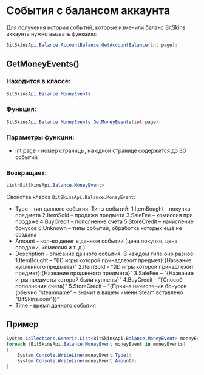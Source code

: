 ﻿# События с балансом аккаунта
Для получения истории событий, которые изменили баланс BitSkins аккаунта нужно вызвать функцию:
```csharp
BitSkinsApi.Balance.AccountBalance.GetAccountBalance(int page);
```

## GetMoneyEvents()
### Находится в классе:
```csharp
BitSkinsApi.Balance.MoneyEvents
```

### Функция:
```csharp
BitSkinsApi.Balance.MoneyEvents.GetMoneyEvents(int page);
```

### Параметры функции:
* int page - номер страницы, на одной странице содержится до 30 событий

### Возвращает:
```csharp
List<BitSkinsApi.Balance.MoneyEvent>
```
Свойства класса ```BitSkinsApi.Balance.MoneyEvent```:
* Type - тип данного события. Типы событий:
1.ItemBought - покупка предмета
2.ItemSold – продажа предмета
3.SaleFee – комиссия при продаже
4.BuyCredit – пополнение счета
5.StoreCredit – начисление бонусов
6.Unknown – типы событий, обработка которых ещё не создана
* Amount - кол-во денег в данном событии (цена покупки, цена продажи, комиссия и т. д.)
* Description - описание данного события. В каждом типе оно разное:
1.ItemBought – “{ID игры которой принадлежит предмет}:{Название купленного предмета}”
2.ItemSold - “{ID игры которой принадлежит предмет}:{Название проданного предмета}”
3.SaleFee – “{Название игры предметы которой были куплены}”
4.BuyCredit – “{Способ пополнения счета}”
5.StoreCredit – “{Прчина начисления бонусов (обычно "steamname" – значит в вашем имени Steam вставлено "BitSkins.com")}”
* Time - время данного события

## Пример
```csharp
System.Collections.Generic.List<BitSkinsApi.Balance.MoneyEvent> moneyEvents = BitSkinsApi.Balance.MoneyEvents.GetMoneyEvents(1);
foreach (BitSkinsApi.Balance.MoneyEvent moneyEvent in moneyEvents)
{
    System.Console.WriteLine(moneyEvent.Type);
    System.Console.WriteLine(moneyEvent.Amount);
}
```